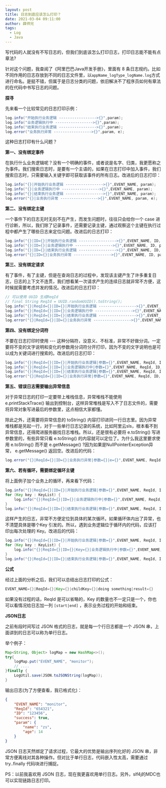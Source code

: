 ```yaml
---
layout: post
title: 日志到底应该怎么打印？
date: 2021-03-04 09:11:00
author: 薛师兄
tags:
  - Log
  - Java
---
```


写代码的人就没有不写日志的，但我们到底该怎么打印日志，打印日志能不能有点章法?

针对这个问题，我查阅了《阿里巴巴Java开发手册》，里面有 8 条日志规约。比如不同作用的日志存放到不同的日志文件里，以`appName_logType_logName.log`方式进行命名。是挺不错，但属于是日志分类的问题，依旧解决不了程序员如何有章法的在代码中书写日志的问题。

**探寻**

先来看一个比较常见的日志打印示例：

```java
log.info("开始执行业务逻辑 ----------------->{}",param); 
log.info("业务逻辑执行中 ----------------->{}",param);
log.info("结束执行业务逻辑 ----------------->{}",param); 
log.error("业务执行异常 ----------------->{}",param, e); 
```

这种日志打印有什么问题？

**第一、没有绑定事件**

在执行什么业务逻辑呢？没有一个明确的事件，或者说是名字、归类，我更愿称之为事件。我们搜索日志时，是要有一个主语的，如果在日志打印中加入事件，我们搜索日志时，只需要输入关键字即可获取该事件的所有日志。改进后的⽇志打印：

```java
log.info("{}|开始执行业务逻辑 ----------------->{}",EVENT_NAME, param); 
log.info("{}|业务逻辑执行中 ----------------->{}",EVENT_NAME, param); 
log.info("{}|结束执行业务逻辑 ----------------->{}",EVENT_NAME, param); 
log.error("{}|业务执行异常 ----------------->{}",EVENT_NAME, param, e); 
```

**第二、没有绑定主键**

一个事件下的日志无时无刻不在产生，而发生问题时，往往只会给你一个 case 进行诊断，所以，我们除了记录事件，还需要记录主键，通过观察这个主键在执行过程中都产生了哪些日志来定位问题。改进后的日志打印：

```java
log.info("{}|ID={}|开始执行业务逻辑 ----------------->{}",EVENT_NAME, ID, param); 
log.info("{}|ID={}|业务逻辑执行中 ----------------->{}",EVENT_NAME, ID, param); 
log.info("{}|ID={}|结束执行业务逻辑 ----------------->{}",EVENT_NAME, ID, param); 
log.error("{}|ID={}|业务执行异常 ----------------->{}",EVENT_NAME, ID, param, e); 
```

**第三、没有绑定请求**

有了事件，有了主键，但是在查询日志的过程中，发现该主键产生了许多重复日志，日志的上下文不连贯，我们想看某一次请求产生的连续日志就非常不方便，这时候就需要考虑并发的情况。改进后的日志打印：

```java
// 可以使用 UUID 生成ReqId 
// final String ReqId = UUID.randomUUID().toString(); 
log.info("{}|ReqId={}|ID={}|开始执行业务逻辑 ----------------->{}",EVENT_NAME, ReqId, ID, param); 
log.info("{}|ReqId={}|ID={}|业务逻辑执行中 ----------------->{}",EVENT_NAME, ReqId, ID, param); 
log.info("{}|ReqId={}|ID={}|结束执行业务逻辑 ----------------->{}",EVENT_NAME, ReqId, ID, param); 
log.error("{}|ReqId={}|ID={}|业务执行异常 ----------------->{}",EVENT_NAME, ReqId, ID, param, e); 
```

**第四、没有绑定分词符**

不要在日志打印时使用 --- 这种分隔符，没意义、不标准，非常不好做分词。一定要将不变的文字说明和变化的参数用分词符分开打印，因为不变的文字说明也是可以成为关键词进行搜索的。改进后的日志打印：

```java
log.info("{}|ReqId={}|ID={}|开始执行业务逻辑|参数={}",EVENT_NAME, ReqId, ID, param); 
log.info("{}|ReqId={}|ID={}|业务逻辑执行中|参数={}",EVENT_NAME, ReqId, ID, param); 
log.info("{}|ReqId={}|ID={}|结束执行业务逻辑|参数={}",EVENT_NAME, ReqId, ID, param); 
log.error("{}|ReqId={}|ID={}|业务执行异常|参数={}",EVENT_NAME, ReqId, ID, param, e); 
```

**第五、错误日志需要输出异常信息**

对于异常日志的打印一定要带上堆栈信息，异常堆栈不能使用 e.printStackTrace() 输出到控制台，这样异常堆栈是写入不了日志文件的，需要将异常对象写进最后的参数里，这点相信大家都懂。

除此之外，还需要将异常信息的 toString() 内容打印进同一行日志里。因为异常堆栈都是另起一行，对于一些单行日志记录的系统，比如阿里云sls，根本看不到异常信息，还得爬进服务器找日志堆栈。所以，还是很有必要将 e.toString() 写进参数里的，有些异常只看 e.toString() 的内容就可以定位了。为什么我这里要求使用 e.toString() 而不是 e.getMessage() ?因为如果是NullPointerException异常， e.getMessage() 返回空。改进后的代码：

```java
log.error("{}|ReqId={}|ID={}|业务执行异常|参数={}|e={}",EVENT_NAME, ReqId, ID, param, e.toString(), e); 
```

**第六、若有循环，需要绑定循环主键**

将上面例子加个业务上的循环，再来看下代码：

```java
log.info("{}|ReqId={}|ID={}|开始执行业务逻辑|参数={}",EVENT_NAME, ReqId, ID, param); 
for (Key key : KeyList) { 
    log.info("{}|ReqId={}|ID={}|业务逻辑执行中|参数={}",EVENT_NAME, ReqId, ID, param); 
} 
log.info("{}|ReqId={}|ID={}|结束执行业务逻辑|参数={}",EVENT_NAME, ReqId, ID, param); 
```

这样产生的日志，非常不方便定位到具体的某次循环。如果循环体内出了异常，也不清楚具体是哪个Key 引发的。所以，遇到业务逻辑位于循环内的代码，应该打印出每次处理的 Key。改进后的代码：

```java
log.info("{}|ReqId={}|ID={}|开始执行业务逻辑|参数={}",EVENT_NAME, ReqId, ID, param); 
for (Key key : KeyList) { 
    log.info("{}|ReqId={}|ID={}|Key={}|业务逻辑执行中|参数={}",EVENT_NAME, ReqId, ID, key, param); 
} 
log.info("{}|ReqId={}|ID={}|结束执行业务逻辑|参数={}",EVENT_NAME, ReqId, ID, param);
```

**公式**

经过上面的分析之后，我们可以总结出日志打印的公式：

```java
EVENT_NAME={}|ReqId={}|Key={}|childKey={}|doing something|result={} 
```

如果没有过程的话，ReqId 是可以省略的，Key 的数量也不一定只是一个，你也可以看情况给日志加一列 `[start|end]` ，表示业务过程的开始和结束。

**JSON日志**

之前有段时间写过 JSON 格式的日志，就是每一个行日志都是一个 JSON 串，上面讲到的日志可以称为单行日志。

举个例子：

```java
Map<String, Object> logMap = new HashMap<>(); 
try{ 
    logMap.put("EVENT_NAME", "monitor"); 
    // .... 
}finally { 
    LogUtil.save(JSON.toJSONString(logMap)); 
}
```

输出日志(为了方便查看，我已格式化)：

```json
{
    "EVENT_NAME": "monitor",
    "ReqId": "654321",
    "ID": "123456",
    "success": true,
    "param": {
        "name": "zs",
        "age": 14
    }
}
```

JSON 日志天然绑定了请求过程，它最大的优势是输出序列化好的 JSON 串，非常方便离线对其各种操作。但对比于单行日志，代码嵌入性太高，需要通过 try..finally 代码块进行捕捉。

PS：以前我喜欢用 JSON 日志，现在我更喜欢用单行日志。另外，slf4j的MDC也可以实现链路日志打印。